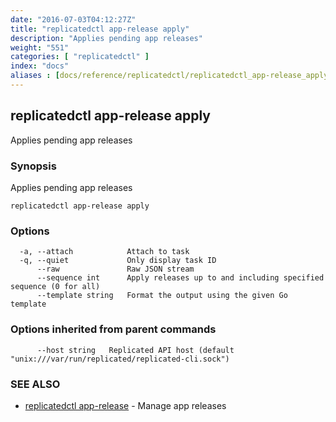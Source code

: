 ```yaml
---
date: "2016-07-03T04:12:27Z"
title: "replicatedctl app-release apply"
description: "Applies pending app releases"
weight: "551"
categories: [ "replicatedctl" ]
index: "docs"
aliases : [docs/reference/replicatedctl/replicatedctl_app-release_apply]
---
```


## replicatedctl app-release apply

Applies pending app releases

### Synopsis


Applies pending app releases

```
replicatedctl app-release apply
```

### Options

```
  -a, --attach            Attach to task
  -q, --quiet             Only display task ID
      --raw               Raw JSON stream
      --sequence int      Apply releases up to and including specified sequence (0 for all)
      --template string   Format the output using the given Go template
```

### Options inherited from parent commands

```
      --host string   Replicated API host (default "unix:///var/run/replicated/replicated-cli.sock")
```

### SEE ALSO
* [replicatedctl app-release](/api/replicatedctl/replicatedctl_app-release/)	 - Manage app releases

